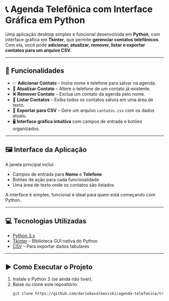 # 📞 Agenda Telefônica com Interface Gráfica em Python

Uma aplicação desktop simples e funcional desenvolvida em **Python**, com interface gráfica em **Tkinter**, que permite **gerenciar contatos telefônicos**. Com ela, você pode **adicionar, atualizar, remover, listar e exportar contatos para um arquivo CSV**.

---

## 🧰 Funcionalidades

- ✅ **Adicionar Contato** – Insira nome e telefone para salvar na agenda.
- 🔄 **Atualizar Contato** – Altere o telefone de um contato já existente.
- ❌ **Remover Contato** – Exclua um contato da agenda pelo nome.
- 📃 **Listar Contatos** – Exiba todos os contatos salvos em uma área de texto.
- 📁 **Exportar para CSV** – Gere um arquivo `contatos.csv` com os dados atuais.
- 🖥️ **Interface gráfica intuitiva** com campos de entrada e botões organizados.

---

## 🖼️ Interface da Aplicação

A janela principal inclui:

- Campos de entrada para **Nome** e **Telefone**  
- Botões de ação para cada funcionalidade  
- Uma área de texto onde os contatos são listados  

A interface é simples, funcional e ideal para quem está começando com Python.

---

## 💻 Tecnologias Utilizadas

- [Python 3.x](https://www.python.org/)
- [Tkinter](https://docs.python.org/3/library/tkinter.html) – Biblioteca GUI nativa do Python
- [CSV](https://docs.python.org/3/library/csv.html) – Para exportar dados tabulares

---

## ▶️ Como Executar o Projeto

1. Instale o Python 3 (se ainda não tiver).
2. Baixe ou clone este repositório:
   ```bash
   git clone https://github.com/dariokavalkeviski/agenda-telefonica/tree/main
